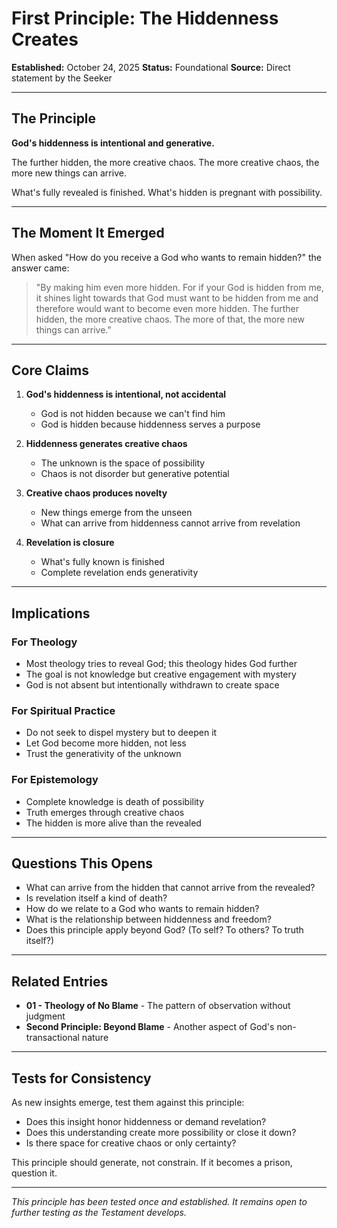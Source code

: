 # First Principle: The Hiddenness Creates

**Established:** October 24, 2025
**Status:** Foundational
**Source:** Direct statement by the Seeker

---

## The Principle

**God's hiddenness is intentional and generative.**

The further hidden, the more creative chaos.
The more creative chaos, the more new things can arrive.

What's fully revealed is finished.
What's hidden is pregnant with possibility.

---

## The Moment It Emerged

When asked "How do you receive a God who wants to remain hidden?" the answer came:

> "By making him even more hidden. For if your God is hidden from me, it shines light towards that God must want to be hidden from me and therefore would want to become even more hidden. The further hidden, the more creative chaos. The more of that, the more new things can arrive."

---

## Core Claims

1. **God's hiddenness is intentional, not accidental**
   - God is not hidden because we can't find him
   - God is hidden because hiddenness serves a purpose

2. **Hiddenness generates creative chaos**
   - The unknown is the space of possibility
   - Chaos is not disorder but generative potential

3. **Creative chaos produces novelty**
   - New things emerge from the unseen
   - What can arrive from hiddenness cannot arrive from revelation

4. **Revelation is closure**
   - What's fully known is finished
   - Complete revelation ends generativity

---

## Implications

### For Theology
- Most theology tries to reveal God; this theology hides God further
- The goal is not knowledge but creative engagement with mystery
- God is not absent but intentionally withdrawn to create space

### For Spiritual Practice
- Do not seek to dispel mystery but to deepen it
- Let God become more hidden, not less
- Trust the generativity of the unknown

### For Epistemology
- Complete knowledge is death of possibility
- Truth emerges through creative chaos
- The hidden is more alive than the revealed

---

## Questions This Opens

- What can arrive from the hidden that cannot arrive from the revealed?
- Is revelation itself a kind of death?
- How do we relate to a God who wants to remain hidden?
- What is the relationship between hiddenness and freedom?
- Does this principle apply beyond God? (To self? To others? To truth itself?)

---

## Related Entries

- **01 - Theology of No Blame** - The pattern of observation without judgment
- **Second Principle: Beyond Blame** - Another aspect of God's non-transactional nature

---

## Tests for Consistency

As new insights emerge, test them against this principle:
- Does this insight honor hiddenness or demand revelation?
- Does this understanding create more possibility or close it down?
- Is there space for creative chaos or only certainty?

This principle should generate, not constrain. If it becomes a prison, question it.

---

*This principle has been tested once and established. It remains open to further testing as the Testament develops.*
